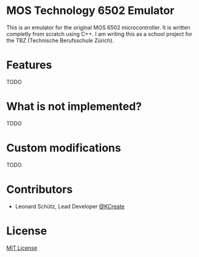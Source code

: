 # MOS Technology 6502 Emulator

This is an emulator for the original MOS 6502 microcontroller. It is written completly from scratch using C++.
I am writing this as a school project for the TBZ (Technische Berufsschule Zürich).

# Features

TODO

# What is not implemented?

TODO

# Custom modifications

TODO

# Contributors

- Leonard Schütz, Lead Developer [@KCreate](https://github.com/KCreate)

# License

[MIT License](LICENSE.md)
